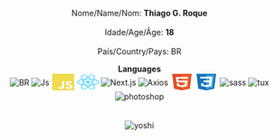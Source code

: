 <div align="center">

Nome/Name/Nom: <strong>Thiago G. Roque</strong>   
<br />
Idade/Age/Âge: <strong>18</strong>
<br />
<br />
País/Country/Pays: BR

<strong>
  Languages  
</strong>
<div style="display: inline_block">
  <img align="center" alt="BR" height="30" width="40" src="https://cdn-icons-png.flaticon.com/512/4087/4087482.png" />
  
  <img align="center" alt="Js" height="30" width="40" src="https://cdn.jsdelivr.net/gh/devicons/devicon/icons/typescript/typescript-original.svg" />        
  <img align="center" alt="Js" height="30" width="40" src="https://raw.githubusercontent.com/devicons/devicon/master/icons/javascript/javascript-plain.svg">
  <img align="center" alt="React" height="30" width="40" src="https://raw.githubusercontent.com/devicons/devicon/master/icons/react/react-original.svg">
  <img align="center" alt="Next.js" height="30" width="30" src="https://www.datocms-assets.com/75941/1657707878-nextjs_logo.png" />
  <img align="center" alt="Axios" height="60" width="60" src="https://branditechture.agency/brand-logos/wp-content/uploads/wpdm-cache/Axios-900x0.png" />
  <img align="center" alt="HTML" height="30" width="40" src="https://raw.githubusercontent.com/devicons/devicon/master/icons/html5/html5-original.svg">
  <img align="center" alt="css" height="30" width="40" src="https://raw.githubusercontent.com/devicons/devicon/master/icons/css3/css3-original.svg">
  <img align="center" alt="sass" height="30" width="40" src="https://cdn.jsdelivr.net/gh/devicons/devicon/icons/sass/sass-original.svg">
  <img align="center" alt="tux" height="30" width="40" src="https://cdn.jsdelivr.net/gh/devicons/devicon/icons/linux/linux-original.svg">
  <img align="center" alt="photoshop" height="30" width="40" src="https://cdn.jsdelivr.net/gh/devicons/devicon/icons/photoshop/photoshop-line.svg">
</div>
<br />
<br />
<img src="https://thumbs.gfycat.com/DistinctAdmiredBactrian-max-1mb.gif" alt="yoshi" height="300" width="300">
</div>
